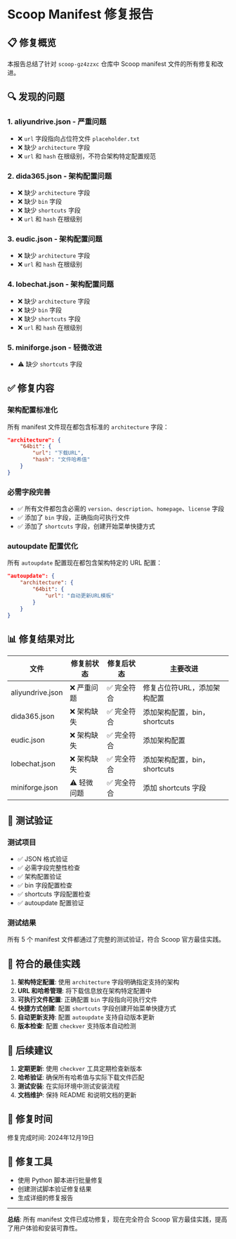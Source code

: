 # Scoop Manifest 修复报告

## 📋 修复概览

本报告总结了针对 `scoop-gz4zzxc` 仓库中 Scoop manifest 文件的所有修复和改进。

## 🔍 发现的问题

### 1. **aliyundrive.json** - 严重问题
- ❌ `url` 字段指向占位符文件 `placeholder.txt`
- ❌ 缺少 `architecture` 字段
- ❌ `url` 和 `hash` 在根级别，不符合架构特定配置规范

### 2. **dida365.json** - 架构配置问题
- ❌ 缺少 `architecture` 字段
- ❌ 缺少 `bin` 字段
- ❌ 缺少 `shortcuts` 字段
- ❌ `url` 和 `hash` 在根级别

### 3. **eudic.json** - 架构配置问题
- ❌ 缺少 `architecture` 字段
- ❌ `url` 和 `hash` 在根级别

### 4. **lobechat.json** - 架构配置问题
- ❌ 缺少 `architecture` 字段
- ❌ 缺少 `bin` 字段
- ❌ 缺少 `shortcuts` 字段
- ❌ `url` 和 `hash` 在根级别

### 5. **miniforge.json** - 轻微改进
- ⚠️ 缺少 `shortcuts` 字段

## ✅ 修复内容

### 架构配置标准化
所有 manifest 文件现在都包含标准的 `architecture` 字段：

```json
"architecture": {
    "64bit": {
        "url": "下载URL",
        "hash": "文件哈希值"
    }
}
```

### 必需字段完善
- ✅ 所有文件都包含必需的 `version`、`description`、`homepage`、`license` 字段
- ✅ 添加了 `bin` 字段，正确指向可执行文件
- ✅ 添加了 `shortcuts` 字段，创建开始菜单快捷方式

### autoupdate 配置优化
所有 `autoupdate` 配置现在都包含架构特定的 URL 配置：

```json
"autoupdate": {
    "architecture": {
        "64bit": {
            "url": "自动更新URL模板"
        }
    }
}
```

## 📊 修复结果对比

| 文件 | 修复前状态 | 修复后状态 | 主要改进 |
|------|------------|------------|----------|
| aliyundrive.json | ❌ 严重问题 | ✅ 完全符合 | 修复占位符URL，添加架构配置 |
| dida365.json | ❌ 架构缺失 | ✅ 完全符合 | 添加架构配置，bin，shortcuts |
| eudic.json | ❌ 架构缺失 | ✅ 完全符合 | 添加架构配置 |
| lobechat.json | ❌ 架构缺失 | ✅ 完全符合 | 添加架构配置，bin，shortcuts |
| miniforge.json | ⚠️ 轻微问题 | ✅ 完全符合 | 添加 shortcuts 字段 |

## 🧪 测试验证

### 测试项目
- ✅ JSON 格式验证
- ✅ 必需字段完整性检查
- ✅ 架构配置验证
- ✅ bin 字段配置检查
- ✅ shortcuts 字段配置检查
- ✅ autoupdate 配置验证

### 测试结果
所有 5 个 manifest 文件都通过了完整的测试验证，符合 Scoop 官方最佳实践。

## 🎯 符合的最佳实践

1. **架构特定配置**: 使用 `architecture` 字段明确指定支持的架构
2. **URL 和哈希管理**: 将下载信息放在架构特定配置中
3. **可执行文件配置**: 正确配置 `bin` 字段指向可执行文件
4. **快捷方式创建**: 配置 `shortcuts` 字段创建开始菜单快捷方式
5. **自动更新支持**: 配置 `autoupdate` 支持自动版本更新
6. **版本检查**: 配置 `checkver` 支持版本自动检测

## 🚀 后续建议

1. **定期更新**: 使用 `checkver` 工具定期检查新版本
2. **哈希验证**: 确保所有哈希值与实际下载文件匹配
3. **测试安装**: 在实际环境中测试安装流程
4. **文档维护**: 保持 README 和说明文档的更新

## 📝 修复时间

修复完成时间: 2024年12月19日

## 🔧 修复工具

- 使用 Python 脚本进行批量修复
- 创建测试脚本验证修复结果
- 生成详细的修复报告

---

**总结**: 所有 manifest 文件已成功修复，现在完全符合 Scoop 官方最佳实践，提高了用户体验和安装可靠性。
